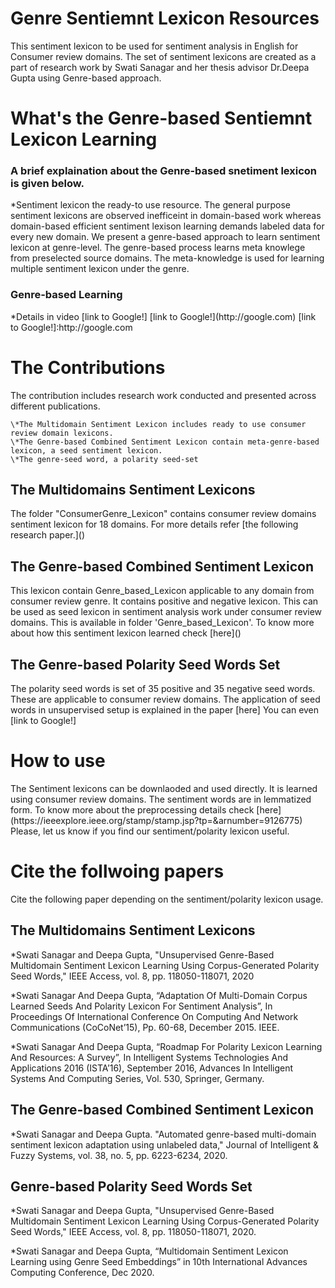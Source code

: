 <h1>Genre Sentiemnt Lexicon Resources</h1>

This sentiment lexicon to be used for sentiment analysis in English for Consumer review domains.
The set of sentiment lexicons are created as a part of research work by Swati Sanagar and her thesis advisor Dr.Deepa Gupta using Genre-based approach.
<h1>What's the Genre-based Sentiemnt Lexicon Learning</h1>
<h3>A brief explaination about the Genre-based snetiment lexicon is given below.</h3>
  *Sentiment lexicon the ready-to use resource. The general purpose sentiment lexicons are observed inefficeint in domain-based work whereas domain-based efficient sentiment lexison learning demands labeled data for every new domain. We present a genre-based approach to learn sentiment lexicon at genre-level. The genre-based process learns meta knowlege from preselected source domains. The meta-knowledge is used for learning multiple sentiment lexicon under the genre.
  
<h3>Genre-based Learning</h3>
   *Details in video
   [link to Google!]<http://google.com>
   [link to Google!](http://google.com)
   [link to Google!]:http://google.com
<h1>The Contributions</h1>
The contribution includes research work conducted and presented across different publications. 

    \*The Multidomain Sentiment Lexicon includes ready to use consumer review domain lexicons.
    \*The Genre-based Combined Sentiment Lexicon contain meta-genre-based lexicon, a seed sentiment lexicon.
    \*The genre-seed word, a polarity seed-set


<h2>The Multidomains Sentiment Lexicons</h2>
The folder "ConsumerGenre_Lexicon" contains consumer review domains sentiment lexicon for 18 domains.
For more details refer [the following research paper.]()

<h2>The Genre-based Combined Sentiment Lexicon</h2>
This lexicon contain Genre_based_Lexicon applicable to any domain from consumer review genre. It contains positive and negative lexicon. This can be used as seed lexicon in sentiment analysis work under consumer review domains. This is available in folder 'Genre_based_Lexicon'. To know more about how this sentiment lexicon learned check [here]()

<h2>The Genre-based Polarity Seed Words Set</h2>
The polarity seed words is set of 35 positive and 35 negative seed words. These are applicable to consumer review domains. The application of seed words in unsupervised setup is explained in the paper [here]<https://ieeexplore.ieee.org/stamp/stamp.jsp?tp=&arnumber=9126775>
You can even [link to Google!]<http://google.com>

<h1>How to use</h1>
The Sentiment lexicons can be downlaoded and used directly. It is learned using consumer review domains. The sentiment words are in lemmatized form. To know more about the preprocessing details check [here](https://ieeexplore.ieee.org/stamp/stamp.jsp?tp=&arnumber=9126775) Please, let us know if you find our sentiment/polarity lexicon useful.

<h1>Cite the follwoing papers</h1>
Cite the following paper depending on the sentiment/polarity lexicon usage.

<h2>The Multidomains Sentiment Lexicons</h2>
*Swati Sanagar and Deepa Gupta, "Unsupervised Genre-Based Multidomain Sentiment Lexicon Learning Using Corpus-Generated Polarity Seed Words," IEEE Access, vol. 8, pp. 118050-118071, 2020

\*Swati Sanagar And Deepa Gupta, “Adaptation Of Multi-Domain Corpus Learned Seeds And Polarity Lexicon For Sentiment Analysis”, In Proceedings Of International Conference On Computing And Network Communications (CoCoNet’15), Pp. 60-68, December 2015. IEEE.

\*Swati Sanagar And Deepa Gupta, “Roadmap For Polarity Lexicon Learning And Resources:  A Survey”, In Intelligent Systems Technologies And Applications 2016 (ISTA’16), September 2016, Advances In Intelligent Systems And Computing Series, Vol. 530, Springer, Germany.


<h2>The Genre-based Combined Sentiment Lexicon</h2>
*Swati Sanagar and Deepa Gupta. "Automated genre-based multi-domain sentiment lexicon adaptation using unlabeled data," Journal of Intelligent & Fuzzy Systems, vol. 38, no. 5, pp. 6223-6234, 2020. 

<h2>Genre-based Polarity Seed Words Set</h2>
*Swati Sanagar and Deepa Gupta, "Unsupervised Genre-Based Multidomain Sentiment Lexicon Learning Using Corpus-Generated Polarity Seed Words," IEEE Access, vol. 8, pp. 118050-118071, 2020.

\*Swati Sanagar and Deepa Gupta, “Multidomain Sentiment Lexicon Learning using Genre Seed Embeddings” in 10th International Advances Computing Conference, Dec 2020. 
